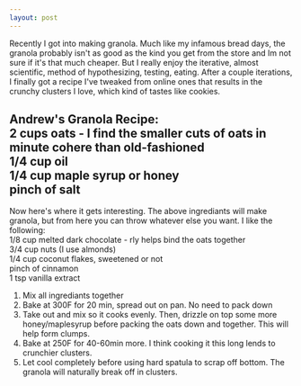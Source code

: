 ```yaml
---
layout: post
---
```

Recently I got into making granola. Much like my infamous bread days, the granola probably isn't as good as the kind you get from the store and Im not sure if it's that much cheaper. But I really enjoy the iterative, almost scientific, method of hypothesizing, testing, eating. After a couple iterations, I finally got a recipe I've tweaked from online ones that results in the crunchy clusters I love, which kind of tastes like cookies.  
    
Andrew's Granola Recipe:  
2 cups oats - I find the smaller cuts of oats in minute cohere than old-fashioned  
1/4 cup oil  
1/4 cup maple syrup or honey  
pinch of salt  
-  
Now here's where it gets interesting. The above ingrediants will make granola, but from here you can throw whatever else you want. I like the following:  
1/8 cup melted dark chocolate - rly helps bind the oats together  
3/4 cup nuts (I use almonds)  
1/4 cup coconut flakes, sweetened or not  
pinch of cinnamon  
1 tsp vanilla extract  
  
1. Mix all ingrediants together  
2. Bake at 300F for 20 min, spread out on pan. No need to pack down  
3. Take out and mix so it cooks evenly. Then, drizzle on top some more honey/maplesyrup before packing the oats down and together. This will help form clumps.  
4. Bake at 250F for 40-60min more. I think cooking it this long lends to crunchier clusters.  
5. Let cool completely before using hard spatula to scrap off bottom. The granola will naturally break off in clusters.  

